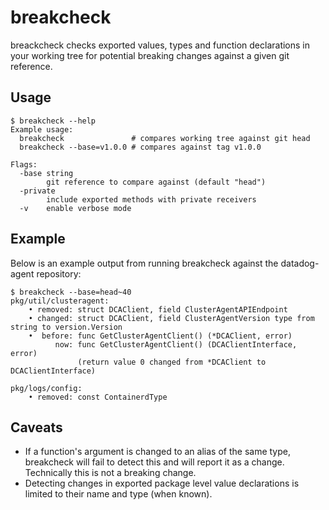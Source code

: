# breakcheck

breackcheck checks exported values, types and function declarations in your working tree for potential breaking changes against a given git reference. 

## Usage

```
$ breakcheck --help
Example usage:
  breakcheck               # compares working tree against git head
  breakcheck --base=v1.0.0 # compares against tag v1.0.0

Flags:
  -base string
    	git reference to compare against (default "head")
  -private
    	include exported methods with private receivers
  -v	enable verbose mode
```

## Example

Below is an example output from running breakcheck against the datadog-agent repository:

```
$ breakcheck --base=head~40
pkg/util/clusteragent:
	• removed: struct DCAClient, field ClusterAgentAPIEndpoint
	• changed: struct DCAClient, field ClusterAgentVersion type from string to version.Version
	•  before: func GetClusterAgentClient() (*DCAClient, error)
	      now: func GetClusterAgentClient() (DCAClientInterface, error)
	           (return value 0 changed from *DCAClient to DCAClientInterface)

pkg/logs/config:
	• removed: const ContainerdType 
```

## Caveats

* If a function's argument is changed to an alias of the same type, breakcheck will fail to detect this and will report it as a change. Technically this is not a breaking change.
* Detecting changes in exported package level value declarations is limited to their name and type (when known). 
